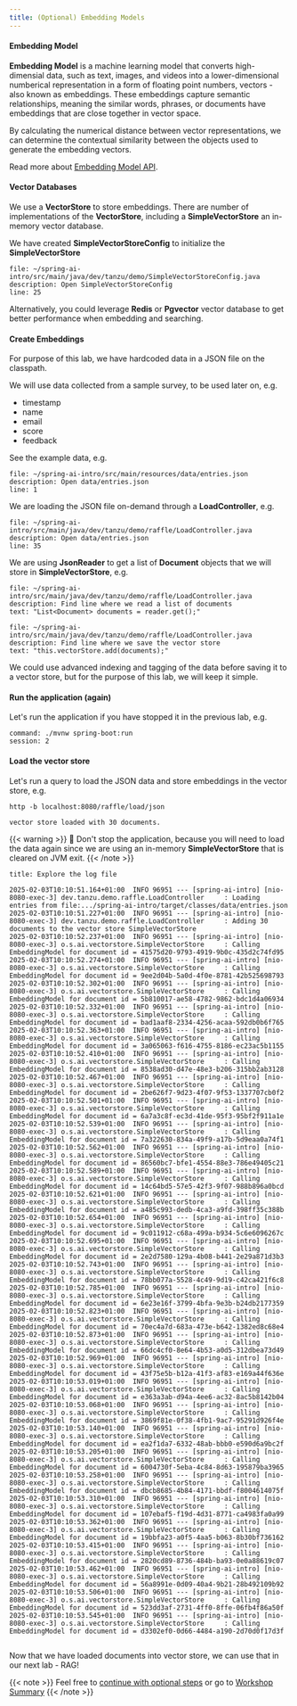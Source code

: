 ```yaml
---
title: (Optional) Embedding Models
---
```


#### Embedding Model

**Embedding Model** is a machine learning model that converts high-dimensial data,
such as text, images, and videos into a lower-dimensional numberical representation
in a form of floating point numbers, vectors - also known as embeddings. These
embeddings capture semantic relationships, meaning the similar words, phrases, or
documents have embeddings that are close together in vector space.

By calculating the numerical distance between vector representations, we can
determine the contextual similarity between the objects used to generate the
embedding vectors.

Read more about [Embedding Model API](https://docs.spring.io/spring-ai/reference/api/embeddings.html).

#### Vector Databases

We use a **VectorStore** to store embeddings. There are number of implementations
of the **VectorStore**, including a **SimpleVectorStore** an in-memory vector database.

We have created **SimpleVectorStoreConfig** to initialize the **SimpleVectorStore**

```editor:open-file
file: ~/spring-ai-intro/src/main/java/dev/tanzu/demo/SimpleVectorStoreConfig.java
description: Open SimpleVectorStoreConfig
line: 25
```

Alternatively, you could leverage **Redis** or **Pgvector** vector database to get
better performance when embedding and searching.

#### Create Embeddings

For purpose of this lab, we have hardcoded data in a JSON file on the classpath.

We will use data collected from a sample survey, to be used later on, e.g.
* timestamp
* name
* email
* score
* feedback

See the example data, e.g.

```editor:open-file
file: ~/spring-ai-intro/src/main/resources/data/entries.json
description: Open data/entries.json
line: 1
```

We are loading the JSON file on-demand through a **LoadController**, e.g.

```editor:open-file
file: ~/spring-ai-intro/src/main/java/dev/tanzu/demo/raffle/LoadController.java
description: Open data/entries.json
line: 35
```

We are using **JsonReader** to get a list of **Document** objects
that we will store in **SimpleVectorStore**, e.g.

```editor:select-matching-text
file: ~/spring-ai-intro/src/main/java/dev/tanzu/demo/raffle/LoadController.java
description: Find line where we read a list of documents
text: "List<Document> documents = reader.get();"
```

```editor:select-matching-text
file: ~/spring-ai-intro/src/main/java/dev/tanzu/demo/raffle/LoadController.java
description: Find line where we save the vector store
text: "this.vectorStore.add(documents);"
```

We could use advanced indexing and tagging of the data before saving it to
a vector store, but for the purpose of this lab, we will keep it simple.

#### Run the application (again)

Let's run the application if you have stopped it in the previous lab, e.g.

```terminal:execute
command: ./mvnw spring-boot:run
session: 2
```

#### Load the vector store

Let's run a query to load the JSON data and store embeddings in the vector store, e.g.

```execute
http -b localhost:8080/raffle/load/json
```

```
vector store loaded with 30 documents.
```

{{< warning >}}
🛑 Don't stop the application, because you will need to load the data again since
we are using an in-memory **SimpleVectorStore** that is cleared on JVM exit.
{{< /note >}}


```section:begin
title: Explore the log file
```

```
2025-02-03T10:10:51.164+01:00  INFO 96951 --- [spring-ai-intro] [nio-8080-exec-3] dev.tanzu.demo.raffle.LoadController     : Loading entries from file:.../spring-ai-intro/target/classes/data/entries.json
2025-02-03T10:10:51.227+01:00  INFO 96951 --- [spring-ai-intro] [nio-8080-exec-3] dev.tanzu.demo.raffle.LoadController     : Adding 30 documents to the vector store SimpleVectorStore
2025-02-03T10:10:52.237+01:00  INFO 96951 --- [spring-ai-intro] [nio-8080-exec-3] o.s.ai.vectorstore.SimpleVectorStore     : Calling EmbeddingModel for document id = 41575d20-9793-4919-9b0c-435d2c74fd95
2025-02-03T10:10:52.274+01:00  INFO 96951 --- [spring-ai-intro] [nio-8080-exec-3] o.s.ai.vectorstore.SimpleVectorStore     : Calling EmbeddingModel for document id = 9ee2d04b-5a0d-4f0e-8781-42b525698793
2025-02-03T10:10:52.302+01:00  INFO 96951 --- [spring-ai-intro] [nio-8080-exec-3] o.s.ai.vectorstore.SimpleVectorStore     : Calling EmbeddingModel for document id = 5b810017-ae58-4782-9862-bdc1d4a06934
2025-02-03T10:10:52.332+01:00  INFO 96951 --- [spring-ai-intro] [nio-8080-exec-3] o.s.ai.vectorstore.SimpleVectorStore     : Calling EmbeddingModel for document id = bad1aaf8-2334-4256-acaa-592db0b6f765
2025-02-03T10:10:52.363+01:00  INFO 96951 --- [spring-ai-intro] [nio-8080-exec-3] o.s.ai.vectorstore.SimpleVectorStore     : Calling EmbeddingModel for document id = 3a065063-f616-4755-8186-ec23ac5b1155
2025-02-03T10:10:52.410+01:00  INFO 96951 --- [spring-ai-intro] [nio-8080-exec-3] o.s.ai.vectorstore.SimpleVectorStore     : Calling EmbeddingModel for document id = 8538ad30-d47e-48e3-b206-315bb2ab3128
2025-02-03T10:10:52.467+01:00  INFO 96951 --- [spring-ai-intro] [nio-8080-exec-3] o.s.ai.vectorstore.SimpleVectorStore     : Calling EmbeddingModel for document id = 2be626f7-9d23-4f07-9f53-1337707cb0f2
2025-02-03T10:10:52.501+01:00  INFO 96951 --- [spring-ai-intro] [nio-8080-exec-3] o.s.ai.vectorstore.SimpleVectorStore     : Calling EmbeddingModel for document id = 6a7a3c8f-ec3d-41de-95f3-95bf2f911a1e
2025-02-03T10:10:52.539+01:00  INFO 96951 --- [spring-ai-intro] [nio-8080-exec-3] o.s.ai.vectorstore.SimpleVectorStore     : Calling EmbeddingModel for document id = 7a322630-834a-49f9-a17b-5d9eaa0a74f1
2025-02-03T10:10:52.562+01:00  INFO 96951 --- [spring-ai-intro] [nio-8080-exec-3] o.s.ai.vectorstore.SimpleVectorStore     : Calling EmbeddingModel for document id = 86560bc7-bfe1-4554-88e3-786e49405c21
2025-02-03T10:10:52.589+01:00  INFO 96951 --- [spring-ai-intro] [nio-8080-exec-3] o.s.ai.vectorstore.SimpleVectorStore     : Calling EmbeddingModel for document id = 14c64bd5-57e5-42f3-9f07-988b896a0bcd
2025-02-03T10:10:52.621+01:00  INFO 96951 --- [spring-ai-intro] [nio-8080-exec-3] o.s.ai.vectorstore.SimpleVectorStore     : Calling EmbeddingModel for document id = a485c993-dedb-4ca3-a9fd-398ff35c388b
2025-02-03T10:10:52.654+01:00  INFO 96951 --- [spring-ai-intro] [nio-8080-exec-3] o.s.ai.vectorstore.SimpleVectorStore     : Calling EmbeddingModel for document id = 9c011912-c68a-499a-b934-5c6e6096267c
2025-02-03T10:10:52.695+01:00  INFO 96951 --- [spring-ai-intro] [nio-8080-exec-3] o.s.ai.vectorstore.SimpleVectorStore     : Calling EmbeddingModel for document id = 2e2d7580-129a-4b08-b441-2e29a871d3b3
2025-02-03T10:10:52.743+01:00  INFO 96951 --- [spring-ai-intro] [nio-8080-exec-3] o.s.ai.vectorstore.SimpleVectorStore     : Calling EmbeddingModel for document id = 78bb077a-5528-4c49-9d19-c42ca421f6c8
2025-02-03T10:10:52.785+01:00  INFO 96951 --- [spring-ai-intro] [nio-8080-exec-3] o.s.ai.vectorstore.SimpleVectorStore     : Calling EmbeddingModel for document id = 6e23e16f-3799-4bfa-9e3b-b24db2177359
2025-02-03T10:10:52.823+01:00  INFO 96951 --- [spring-ai-intro] [nio-8080-exec-3] o.s.ai.vectorstore.SimpleVectorStore     : Calling EmbeddingModel for document id = 70ec4a7d-683a-473e-b642-1382ed8c68e4
2025-02-03T10:10:52.873+01:00  INFO 96951 --- [spring-ai-intro] [nio-8080-exec-3] o.s.ai.vectorstore.SimpleVectorStore     : Calling EmbeddingModel for document id = 66dc4cf0-8e64-4b53-a0d5-312dbea73d49
2025-02-03T10:10:52.969+01:00  INFO 96951 --- [spring-ai-intro] [nio-8080-exec-3] o.s.ai.vectorstore.SimpleVectorStore     : Calling EmbeddingModel for document id = 43f75e5b-b12a-41f3-af83-e169a44f636e
2025-02-03T10:10:53.019+01:00  INFO 96951 --- [spring-ai-intro] [nio-8080-exec-3] o.s.ai.vectorstore.SimpleVectorStore     : Calling EmbeddingModel for document id = e363a3ab-d94a-4ee6-ac32-8ac5b8142b04
2025-02-03T10:10:53.068+01:00  INFO 96951 --- [spring-ai-intro] [nio-8080-exec-3] o.s.ai.vectorstore.SimpleVectorStore     : Calling EmbeddingModel for document id = 3869f81e-0f38-4fb1-9ac7-95291d926f4e
2025-02-03T10:10:53.140+01:00  INFO 96951 --- [spring-ai-intro] [nio-8080-exec-3] o.s.ai.vectorstore.SimpleVectorStore     : Calling EmbeddingModel for document id = ea2f1da7-6332-48ab-bbb0-e590d6a9bc2f
2025-02-03T10:10:53.205+01:00  INFO 96951 --- [spring-ai-intro] [nio-8080-exec-3] o.s.ai.vectorstore.SimpleVectorStore     : Calling EmbeddingModel for document id = 6004730f-5eba-4c84-8d63-195879ba3965
2025-02-03T10:10:53.258+01:00  INFO 96951 --- [spring-ai-intro] [nio-8080-exec-3] o.s.ai.vectorstore.SimpleVectorStore     : Calling EmbeddingModel for document id = dbcb8685-4b84-4171-bbdf-f8004614075f
2025-02-03T10:10:53.310+01:00  INFO 96951 --- [spring-ai-intro] [nio-8080-exec-3] o.s.ai.vectorstore.SimpleVectorStore     : Calling EmbeddingModel for document id = 107ebaf5-f19d-4d31-8771-ca4983fa0a99
2025-02-03T10:10:53.362+01:00  INFO 96951 --- [spring-ai-intro] [nio-8080-exec-3] o.s.ai.vectorstore.SimpleVectorStore     : Calling EmbeddingModel for document id = 19bbfa23-a0f5-4aa5-b063-8b30bf736162
2025-02-03T10:10:53.415+01:00  INFO 96951 --- [spring-ai-intro] [nio-8080-exec-3] o.s.ai.vectorstore.SimpleVectorStore     : Calling EmbeddingModel for document id = 2820cd89-8736-484b-ba93-0e0a88619c07
2025-02-03T10:10:53.462+01:00  INFO 96951 --- [spring-ai-intro] [nio-8080-exec-3] o.s.ai.vectorstore.SimpleVectorStore     : Calling EmbeddingModel for document id = 56a8991e-0d09-40a4-9b21-28b492109b92
2025-02-03T10:10:53.506+01:00  INFO 96951 --- [spring-ai-intro] [nio-8080-exec-3] o.s.ai.vectorstore.SimpleVectorStore     : Calling EmbeddingModel for document id = 523dd3af-2731-4ff0-8ffe-06fb4f86a50f
2025-02-03T10:10:53.545+01:00  INFO 96951 --- [spring-ai-intro] [nio-8080-exec-3] o.s.ai.vectorstore.SimpleVectorStore     : Calling EmbeddingModel for document id = d3302ef0-0d66-4484-a190-2d70d0f17d3f
```

```section:end
```

Now that we have loaded documents into vector store, we can use that in our next lab - RAG!

{{< note >}}
Feel free to [continue with optional steps](../07-retrieval-augmented-generation) or go to [Workshop Summary](../99-workshop-summary)
{{< /note >}}
